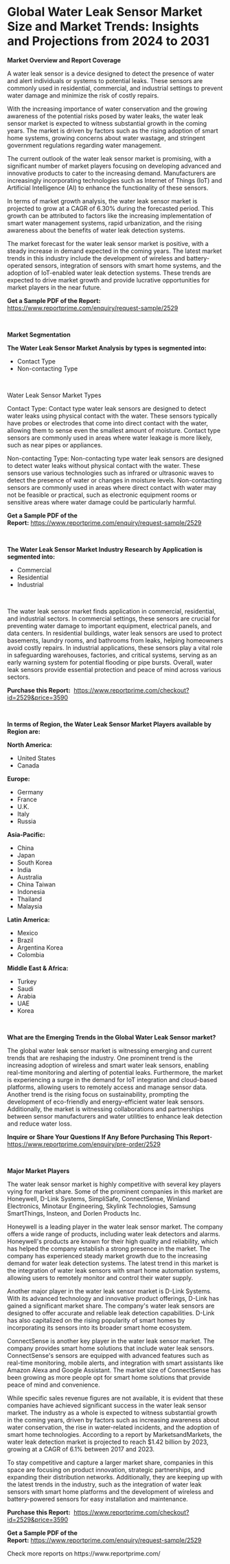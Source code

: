 <p><h1>Global Water Leak Sensor Market Size and Market Trends: Insights and Projections from 2024 to 2031</h1></p><p><strong>Market Overview and Report Coverage</strong></p>
<p><p>A water leak sensor is a device designed to detect the presence of water and alert individuals or systems to potential leaks. These sensors are commonly used in residential, commercial, and industrial settings to prevent water damage and minimize the risk of costly repairs.</p><p>With the increasing importance of water conservation and the growing awareness of the potential risks posed by water leaks, the water leak sensor market is expected to witness substantial growth in the coming years. The market is driven by factors such as the rising adoption of smart home systems, growing concerns about water wastage, and stringent government regulations regarding water management.</p><p>The current outlook of the water leak sensor market is promising, with a significant number of market players focusing on developing advanced and innovative products to cater to the increasing demand. Manufacturers are increasingly incorporating technologies such as Internet of Things (IoT) and Artificial Intelligence (AI) to enhance the functionality of these sensors.</p><p>In terms of market growth analysis, the water leak sensor market is projected to grow at a CAGR of 6.30% during the forecasted period. This growth can be attributed to factors like the increasing implementation of smart water management systems, rapid urbanization, and the rising awareness about the benefits of water leak detection systems.</p><p>The market forecast for the water leak sensor market is positive, with a steady increase in demand expected in the coming years. The latest market trends in this industry include the development of wireless and battery-operated sensors, integration of sensors with smart home systems, and the adoption of IoT-enabled water leak detection systems. These trends are expected to drive market growth and provide lucrative opportunities for market players in the near future.</p></p>
<p><strong>Get a Sample PDF of the Report:</strong> <a href="https://www.reportprime.com/enquiry/request-sample/2529">https://www.reportprime.com/enquiry/request-sample/2529</a></p>
<p>&nbsp;</p>
<p><strong>Market Segmentation</strong></p>
<p><strong>The Water Leak Sensor Market Analysis by types is segmented into:</strong></p>
<p><ul><li>Contact Type</li><li>Non-contacting Type</li></ul></p>
<p>&nbsp;</p>
<p><p>Water Leak Sensor Market Types</p><p>Contact Type: Contact type water leak sensors are designed to detect water leaks using physical contact with the water. These sensors typically have probes or electrodes that come into direct contact with the water, allowing them to sense even the smallest amount of moisture. Contact type sensors are commonly used in areas where water leakage is more likely, such as near pipes or appliances.</p><p>Non-contacting Type: Non-contacting type water leak sensors are designed to detect water leaks without physical contact with the water. These sensors use various technologies such as infrared or ultrasonic waves to detect the presence of water or changes in moisture levels. Non-contacting sensors are commonly used in areas where direct contact with water may not be feasible or practical, such as electronic equipment rooms or sensitive areas where water damage could be particularly harmful.</p></p>
<p><strong>Get a Sample PDF of the Report:</strong>&nbsp;<a href="https://www.reportprime.com/enquiry/request-sample/2529">https://www.reportprime.com/enquiry/request-sample/2529</a></p>
<p>&nbsp;</p>
<p><strong>The Water Leak Sensor Market Industry Research by Application is segmented into:</strong></p>
<p><ul><li>Commercial</li><li>Residential</li><li>Industrial</li></ul></p>
<p>&nbsp;</p>
<p><p>The water leak sensor market finds application in commercial, residential, and industrial sectors. In commercial settings, these sensors are crucial for preventing water damage to important equipment, electrical panels, and data centers. In residential buildings, water leak sensors are used to protect basements, laundry rooms, and bathrooms from leaks, helping homeowners avoid costly repairs. In industrial applications, these sensors play a vital role in safeguarding warehouses, factories, and critical systems, serving as an early warning system for potential flooding or pipe bursts. Overall, water leak sensors provide essential protection and peace of mind across various sectors.</p></p>
<p><strong>Purchase this Report:</strong>&nbsp; <a href="https://www.reportprime.com/checkout?id=2529&price=3590">https://www.reportprime.com/checkout?id=2529&price=3590</a></p>
<p>&nbsp;</p>
<p><strong>In terms of Region, the Water Leak Sensor Market Players available by Region are:</strong></p>
<p>
    <p> <strong> North America: </strong>
        <ul>
            <li>United States</li>
            <li>Canada</li>
        </ul>
        </p> 
    <p> <strong> Europe: </strong>
        <ul>
            <li>Germany</li>
            <li>France</li>
            <li>U.K.</li>
            <li>Italy</li>
            <li>Russia</li>
        </ul>
        </p> 
    <p> <strong> Asia-Pacific: </strong>
        <ul>
            <li>China</li>
            <li>Japan</li>
            <li>South Korea</li>
            <li>India</li>
            <li>Australia</li>
            <li>China Taiwan</li>
            <li>Indonesia</li>
            <li>Thailand</li>
            <li>Malaysia</li>
        </ul>
        </p> 
    <p> <strong> Latin America: </strong>
        <ul>
            <li>Mexico</li>
            <li>Brazil</li>
            <li>Argentina Korea</li>
            <li>Colombia</li>
        </ul>
        </p> 
    <p> <strong> Middle East & Africa: </strong>
        <ul>
            <li>Turkey</li>
            <li>Saudi</li>
            <li>Arabia</li>
            <li>UAE</li>
            <li>Korea</li>
        </ul>
    </p>
    </p>
<p>&nbsp;</p>
<p><strong>What are the Emerging Trends in the Global Water Leak Sensor market?</strong></p>
<p><p>The global water leak sensor market is witnessing emerging and current trends that are reshaping the industry. One prominent trend is the increasing adoption of wireless and smart water leak sensors, enabling real-time monitoring and alerting of potential leaks. Furthermore, the market is experiencing a surge in the demand for IoT integration and cloud-based platforms, allowing users to remotely access and manage sensor data. Another trend is the rising focus on sustainability, prompting the development of eco-friendly and energy-efficient water leak sensors. Additionally, the market is witnessing collaborations and partnerships between sensor manufacturers and water utilities to enhance leak detection and reduce water loss.</p></p>
<p><strong>Inquire or Share Your Questions If Any Before Purchasing This Report</strong>- <a href="https://www.reportprime.com/enquiry/pre-order/2529">https://www.reportprime.com/enquiry/pre-order/2529</a></p>
<p>&nbsp;</p>
<p><strong>Major Market Players</strong></p>
<p><p>The water leak sensor market is highly competitive with several key players vying for market share. Some of the prominent companies in this market are Honeywell, D-Link Systems, SimpliSafe, ConnectSense, Winland Electronics, Minotaur Engineering, Skylink Technologies, Samsung SmartThings, Insteon, and Dorlen Products Inc.</p><p>Honeywell is a leading player in the water leak sensor market. The company offers a wide range of products, including water leak detectors and alarms. Honeywell's products are known for their high quality and reliability, which has helped the company establish a strong presence in the market. The company has experienced steady market growth due to the increasing demand for water leak detection systems. The latest trend in this market is the integration of water leak sensors with smart home automation systems, allowing users to remotely monitor and control their water supply.</p><p>Another major player in the water leak sensor market is D-Link Systems. With its advanced technology and innovative product offerings, D-Link has gained a significant market share. The company's water leak sensors are designed to offer accurate and reliable leak detection capabilities. D-Link has also capitalized on the rising popularity of smart homes by incorporating its sensors into its broader smart home ecosystem.</p><p>ConnectSense is another key player in the water leak sensor market. The company provides smart home solutions that include water leak sensors. ConnectSense's sensors are equipped with advanced features such as real-time monitoring, mobile alerts, and integration with smart assistants like Amazon Alexa and Google Assistant. The market size of ConnectSense has been growing as more people opt for smart home solutions that provide peace of mind and convenience.</p><p>While specific sales revenue figures are not available, it is evident that these companies have achieved significant success in the water leak sensor market. The industry as a whole is expected to witness substantial growth in the coming years, driven by factors such as increasing awareness about water conservation, the rise in water-related incidents, and the adoption of smart home technologies. According to a report by MarketsandMarkets, the water leak detection market is projected to reach $1.42 billion by 2023, growing at a CAGR of 6.1% between 2017 and 2023.</p><p>To stay competitive and capture a larger market share, companies in this space are focusing on product innovation, strategic partnerships, and expanding their distribution networks. Additionally, they are keeping up with the latest trends in the industry, such as the integration of water leak sensors with smart home platforms and the development of wireless and battery-powered sensors for easy installation and maintenance.</p></p>
<p><strong>Purchase this Report:</strong>&nbsp;&nbsp;<a href="https://www.reportprime.com/checkout?id=2529&price=3590">https://www.reportprime.com/checkout?id=2529&price=3590</a></p>
<p></p>
<p><strong>Get a Sample PDF of the Report:</strong>&nbsp;<a href="https://www.reportprime.com/enquiry/request-sample/2529">https://www.reportprime.com/enquiry/request-sample/2529</a></p>
<p>Check more reports on https://www.reportprime.com/</p>